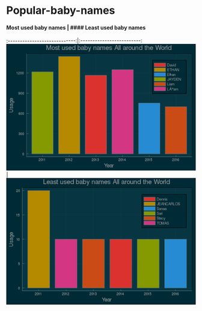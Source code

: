 # Popular-baby-names
#### Most used baby names     |  #### Least used baby names
:----------------------------:|:-------------------------:
![](most-used-baby-names.png) | ![](least-used-names.png)

